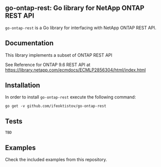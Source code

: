 ## go-ontap-rest: Go library for NetApp ONTAP REST API

`go-ontap-rest` is a Go library for interfacing with NetApp ONTAP REST API.

## Documentation

This library implements a subset of ONTAP REST API

See Reference for ONTAP 9.6 REST API at https://library.netapp.com/ecmdocs/ECMLP2856304/html/index.html

## Installation

In order to install `go-ontap-rest` execute the following command:

```
go get -v github.com/ifeoktistov/go-ontap-rest
```

## Tests

```
TBD
```

## Examples

Check the included examples from this repository.
